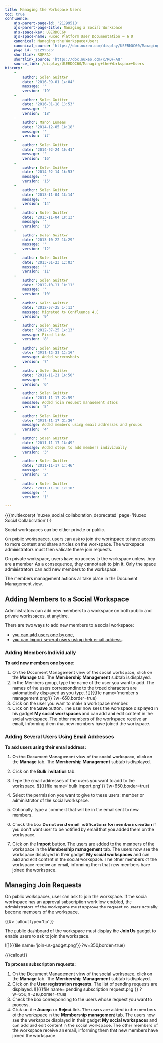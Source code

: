 ```yaml
---
title: Managing the Workspace Users
toc: true
confluence:
    ajs-parent-page-id: '21299518'
    ajs-parent-page-title: Managing a Social Workspace
    ajs-space-key: USERDOC60
    ajs-space-name: Nuxeo Platform User Documentation — 6.0
    canonical: Managing+the+Workspace+Users
    canonical_source: 'https://doc.nuxeo.com/display/USERDOC60/Managing+the+Workspace+Users'
    page_id: '21299525'
    shortlink: RQFFAQ
    shortlink_source: 'https://doc.nuxeo.com/x/RQFFAQ'
    source_link: /display/USERDOC60/Managing+the+Workspace+Users
history:
    - 
        author: Solen Guitter
        date: '2016-09-01 14:04'
        message: ''
        version: '19'
    - 
        author: Solen Guitter
        date: '2016-01-18 13:53'
        message: ''
        version: '18'
    - 
        author: Manon Lumeau
        date: '2014-12-05 18:18'
        message: ''
        version: '17'
    - 
        author: Solen Guitter
        date: '2014-02-24 10:41'
        message: ''
        version: '16'
    - 
        author: Solen Guitter
        date: '2014-02-14 16:53'
        message: ''
        version: '15'
    - 
        author: Solen Guitter
        date: '2013-11-04 18:14'
        message: ''
        version: '14'
    - 
        author: Solen Guitter
        date: '2013-11-04 18:13'
        message: ''
        version: '13'
    - 
        author: Solen Guitter
        date: '2013-10-22 18:29'
        message: ''
        version: '12'
    - 
        author: Solen Guitter
        date: '2013-01-23 12:03'
        message: ''
        version: '11'
    - 
        author: Solen Guitter
        date: '2012-10-11 10:11'
        message: ''
        version: '10'
    - 
        author: Solen Guitter
        date: '2012-07-25 14:13'
        message: Migrated to Confluence 4.0
        version: '9'
    - 
        author: Solen Guitter
        date: '2012-07-25 14:13'
        message: Fixed links
        version: '8'
    - 
        author: Solen Guitter
        date: '2011-12-21 12:16'
        message: Added screenshots
        version: '7'
    - 
        author: Solen Guitter
        date: '2011-11-21 16:50'
        message: ''
        version: '6'
    - 
        author: Solen Guitter
        date: '2011-11-17 22:59'
        message: Added join request management steps
        version: '5'
    - 
        author: Solen Guitter
        date: '2011-11-17 21:26'
        message: Added members using email addresses and groups
        version: '4'
    - 
        author: Solen Guitter
        date: '2011-11-17 18:49'
        message: Added steps to add members individually
        version: '3'
    - 
        author: Solen Guitter
        date: '2011-11-17 17:46'
        message: ''
        version: '2'
    - 
        author: Solen Guitter
        date: '2011-11-16 12:10'
        message: ''
        version: '1'

---
```

{{{multiexcerpt 'nuxeo_social_collaboration_deprecated' page='Nuxeo Social Collaboration'}}}

Social workspaces can be either private or public.

On public workspaces, users can ask to join the workspace to have access to more content and share articles on the workspace. The workspace administrators must then validate these join requests.

On private workspace, users have no access to the workspace unless they are a member. As a consequence, they cannot ask to join it. Only the space administrators can add new members to the workspace.

The members management actions all take place in the Document Management view.

## Adding Members to a Social Workspace

Administrators can add new members to a workspace on both public and private workspaces, at anytime.

There are two ways to add new members to a social workspace:

*   [you can add users one by one](#adding-members-individually),
*   [you can import several users using their email address](#adding-several-users-using-email-addresses).

### Adding Members Individually

**To add new members one by one:**

1.  On the Document Management view of the social workspace, click on the **Manage** tab.
    The **Membership Management** subtab is displayed.
2.  In the Members group, type the name of the user you want to add.
    The names of the users corresponding to the typed characters are automatically displayed as you type.
    ![]({{file name='member s management.png'}} ?w=650,border=true)
3.  Click on the user you want to make a workspace member.
4.  Click on the **Save** button.
    The user now sees the workspace displayed in his gadget **My social workspaces** and can add and edit content in the social workspace.
    The other members of the workspace receive an email, informing them that new members have joined the workspace.

### Adding Several Users Using Email Addresses

**To add users using their email address:**

1.  On the Document Management view of the social workspace, click on the **Manage** tab.
    The **Membership Management** subtab is displayed.
2.  Click on the **Bulk invitation** tab.
3.  Type the email addresses of the users you want to add to the workspace.
    ![]({{file name='bulk import.png'}} ?w=650,border=true)
4.  Select the permission you want to give to these users: member or administrator of the social workspace.

5.  Optionally, type a comment that will be in the email sent to new members.

6.  Check the box **Do not send email notifications for members creation** if you don't want user to be notified by email that you added them on the workspace.

7.  Click on the **Import** button.
    The users are added to the members of the workspace in the **Membership management** tab. The users now see the workspace displayed in their gadget **My social workspaces** and can add and edit content in the social workspace.
    The other members of the workspace receive an email, informing them that new members have joined the workspace.

## Managing Join Requests

On public workspaces, user can ask to join the workspace. If the social workspace has an approval subscription workflow enabled, the administrators of the workspace must approve the request so users actually become members of the workspace.

{{#> callout type='tip' }}

The public dashboard of the workspace must display the **Join Us** gadget to enable users to ask to join the workspace.

![]({{file name='join-us-gadget.png'}} ?w=350,border=true)

{{/callout}}

**To process subscription requests:**

1.  On the Document Management view of the social workspace, click on the **Manage** tab.
    The **Membership Management** subtab is displayed.
2.  Click on the **User registration requests**.
    The list of pending requests are displayed.
    ![]({{file name='pending subscription request.png'}} ?w=650,h=218,border=true)
3.  Check the box corresponding to the users whose request you want to process.
4.  Click on the **Accept** or **Reject** link.
    The users are added to the members of the workspace in the **Membership management** tab. The users now see the workspace displayed in their gadget **My social workspaces** and can add and edit content in the social workspace.
    The other members of the workspace receive an email, informing them that new members have joined the workspace.

&nbsp;